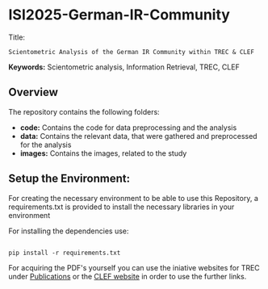 # ISI2025-German-IR-Community

Title:

```
Scientometric Analysis of the German IR Community within TREC & CLEF
```

**Keywords:** Scientometric analysis, Information Retrieval, TREC, CLEF

## Overview

The repository contains the following folders:

- **code:** Contains the code for data preprocessing and the analysis
- **data:** Contains the relevant data, that were gathered and preprocessed for the analysis
- **images:** Contains the images, related to the study

## Setup the Environment: 

For creating the necessary environment to be able to use this Repository, a requirements.txt is provided to install the necessary libraries in your environment

For installing the dependencies use:

```shell

pip install -r requirements.txt

```

For acquiring the PDF's yourself you can use the iniative websites for TREC under [Publications](https://trec.nist.gov/proceedings/proceedings.html) or the [CLEF website](https://www.clef-initiative.eu/) in order to use the further links.
